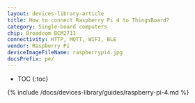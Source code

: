 ```yaml
---
layout: devices-library-article
title: How to connect Raspberry Pi 4 to ThingsBoard?
category: Single-board computers
chip: Broadcom BCM2711
connectivity: HTTP, MQTT, WIFI, BLE
vendor: Raspberry Pi
deviceImageFileName: raspberrypi4.jpg
docsPrefix: pe/
---
```


* TOC
{:toc}

{% include /docs/devices-library/guides/raspberry-pi-4.md %}